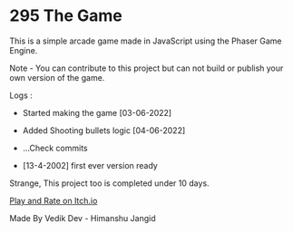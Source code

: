 # 295 The Game

This is a simple arcade game made in JavaScript using the Phaser Game Engine.

Note - You can contribute to this project but can not build or publish your own version of the game.


Logs : 
- Started making the game [03-06-2022]
- Added Shooting bullets logic [04-06-2022]
- ...Check commits

- [13-4-2002] first ever version ready

Strange, This project too is completed under 10 days.

[Play and Rate on Itch.io](https://himanshurajora.itch.io/game-295)

Made By Vedik Dev - Himanshu Jangid
